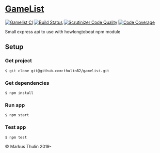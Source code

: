 # [GameList](https://github.com/thulin82/gamelist)

[![Gamelist CI](https://github.com/thulin82/gamelist/actions/workflows/gamelist-CI.yml/badge.svg?branch=master)](https://github.com/thulin82/gamelist/actions/workflows/gamelist-CI.yml)
[![Build Status](https://travis-ci.org/thulin82/gamelist.svg?branch=master)](https://travis-ci.org/thulin82/gamelist)
[![Scrutinizer Code Quality](https://scrutinizer-ci.com/g/thulin82/gamelist/badges/quality-score.png?b=master)](https://scrutinizer-ci.com/g/thulin82/gamelist/?branch=master)
[![Code Coverage](https://scrutinizer-ci.com/g/thulin82/gamelist/badges/coverage.png?b=master)](https://scrutinizer-ci.com/g/thulin82/gamelist/?branch=master)

Small express api to use with howlongtobeat npm module

## Setup

### Get project

```
$ git clone git@github.com:thulin82/gamelist.git
```

### Get dependencies

```
$ npm install
```

### Run app

```
$ npm start
```

### Test app

```
$ npm test
```

© Markus Thulin 2019-
